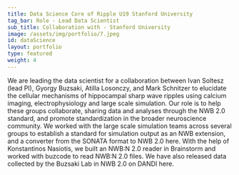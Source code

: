 ```yaml
---
title: Data Science Core of Ripple U19 Stanford University
tag_bar: Role - Lead Data Scientist
sub_title: Collaboration with - Stanford University
image: /assets/img/portfolio/7.jpeg
id: dataScience
layout: portfolio
type: featured
weight: 4
---
```


We are leading the data scientist for a collaboration between Ivan Soltesz (lead PI), Gyorgy Buzsaki, Atilla Losonczy, and Mark Schnitzer to elucidate the cellular mechanisms of hippocampal sharp wave ripples using calcium imaging, electrophysiology and large scale simulation. Our role is to help these groups collaborate, sharing data and analyses through the NWB 2.0 standard, and promote standardization in the broader neuroscience community. We worked with the large scale simulation teams across several groups to establish a standard for simulation output as an NWB extension, and a converter from the SONATA format to NWB 2.0 here. With the help of Konstantinos Nasiotis, we built an NWB:N 2.0 reader in Brainstorm and worked with buzcode to read NWB:N 2.0 files. We have also released data collected by the Buzsaki Lab in NWB 2.0 on DANDI here.
